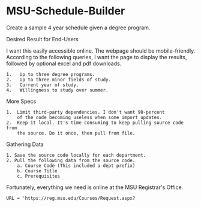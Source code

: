 # MSU-Schedule-Builder
Create a sample 4 year schedule given a degree program.

Desired Result for End-Users

I want this easily accessible online. The webpage should be mobile-friendly.
According to the following queries, I want the page to display the results, 
followed by optional excel and pdf downloads.

    1.   Up to three degree programs.
    2.   Up to three minor fields of study.
    3.   Current year of study.
    4.   Willingness to study over summer. 

More Specs

    1.  Limit third-party dependencies. I don't want 90-percent 
        of the code becoming useless when some import updates.
    2.  Keep it local. It's time consuming to keep pulling source code from
        the source. Do it once, then pull from file.

Gathering Data

    1. Save the source code locally for each department. 
    2. Pull the following data from the source code. 
        a. Course Code (This included a dept prefix)
        b. Course Title
        c. Prerequisites

Fortunately, everything we need is online at the MSU Registrar's Office.

    URL = 'https://reg.msu.edu/Courses/Request.aspx?
